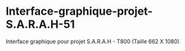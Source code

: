 # Interface-graphique-projet-S.A.R.A.H-51
Interface graphique pour projet S.A.R.A.H - T800 (Taille 662 X 1080)
